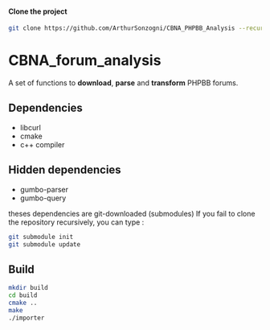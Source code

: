 #### Clone the project
```bash
git clone https://github.com/ArthurSonzogni/CBNA_PHPBB_Analysis --recursive
```

CBNA_forum_analysis
===================

A set of functions to **download**, **parse** and **transform** PHPBB forums.

Dependencies
------------

* libcurl
* cmake
* c++ compiler

Hidden dependencies
-------------------

* gumbo-parser
* gumbo-query

theses dependencies are git-downloaded (submodules)
If you fail to clone the repository recursively, you can type : 

```bash
git submodule init
git submodule update
```

Build
-----
```bash
mkdir build
cd build
cmake ..
make
./importer
```
